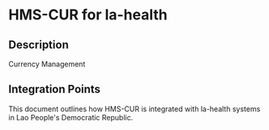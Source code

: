 # HMS-CUR for la-health

## Description

Currency Management

## Integration Points

This document outlines how HMS-CUR is integrated with la-health systems in Lao People's Democratic Republic.
